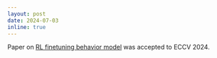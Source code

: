```yaml
---
layout: post
date: 2024-07-03
inline: true
---
```


Paper on [RL finetuning behavior model](https://arxiv.org/pdf/2409.18343) was accepted to ECCV 2024. 
